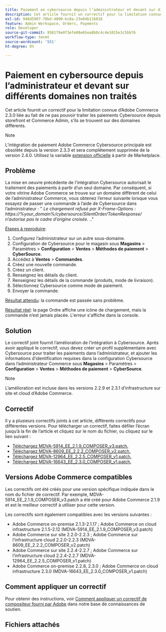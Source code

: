 ```yaml
---
title: Paiement en cybersource depuis l’administrateur et devant sur différents domaines non traités
description: Cet article fournit un correctif pour la limitation connue d’Adobe Commerce 2.3.0 liée au fait de ne pas pouvoir traiter les paiements Cybersource depuis storefront et Commerce Admin, s’ils se trouvent sur des domaines différents.
exl-id: 948d5907-70bd-4890-bc8a-23e04b116018
feature: Admin Workspace, Orders, Payments
role: Developer
source-git-commit: 958179e0f3efe08e65ea8b0c4c4e1015e3c5bb76
workflow-type: tm+mt
source-wordcount: '551'
ht-degree: 0%

---
```


# Paiement en cybersource depuis l’administrateur et devant sur différents domaines non traités

Cet article fournit un correctif pour la limitation connue d’Adobe Commerce 2.3.0 liée au fait de ne pas pouvoir traiter les paiements Cybersource depuis storefront et Commerce Admin, s’ils se trouvent sur des domaines différents.

>[!NOTE]
>
>L’intégration de paiement Adobe Commerce Cybersource principale est obsolète depuis la version 2.3.3 et sera complètement supprimée de la version 2.4.0. Utilisez la variable [extension officielle](https://marketplace.magento.com/cybersource-global-payment-management.html) à partir de Marketplace.

## Problème

La mise en oeuvre précédente de l’intégration Cybersource autorisait le traitement des paiements à partir d’un seul domaine. Par conséquent, si votre vitrine Adobe Commerce se trouve sur un domaine différent de celui de l’administrateur Commerce, vous obtenez l’erreur suivante lorsque vous essayez de passer une commande à l’aide de Cybersource dans l’administrateur : &quot; *Le chargement refusé par X-Frame-Options : https://%your\_domain%/cybersource/SilentOrder/TokenResponse/ n’autorise pas le cadre d’origine croisée.* ..&quot;

<u>Étapes à reproduire</u>:

1. Configurez l’administrateur sur un autre sous-domaine.
1. Configuration de Cybersource pour le magasin sous **Magasins** > Paramètres > **Configuration** > **Ventes** > **Méthodes de paiement** > **CyberSource**.
1. Accédez à **Ventes** > **Commandes**.
1. Créez une nouvelle commande.
1. Créez un client.
1. Renseignez les détails du client.
1. Renseignez les détails de la commande (produits, mode de livraison).
1. Sélectionnez Cybersource comme mode de paiement.
1. Envoyer la commande.

<u>Résultat attendu</u>: la commande est passée sans problème.

<u>Résultat réel</u>: la page Ordre affiche une icône de chargement, mais la commande n’est jamais placée. L&#39;erreur s&#39;affiche dans la console.

## Solution

Le correctif joint fournit l’amélioration de l’intégration à Cybersource. Après avoir appliqué le correctif, vous devez créer un profil supplémentaire avec Cybersource pour traiter les paiements dans l’administrateur, et ajouter les informations d’identification requises dans la configuration Cybersource dans l’administrateur Commerce sous **Magasins** > Paramètres > **Configuration** > **Ventes** > **Méthodes de paiement** > **CyberSource**.

>[!NOTE]
>
>L’amélioration est incluse dans les versions 2.2.9 et 2.3.1 d’infrastructure sur site et cloud d’Adobe Commerce.

## Correctif

Il y a plusieurs correctifs joints à cet article, différents correctifs pour différentes versions. Pour télécharger un correctif, faites défiler l’écran jusqu’à la fin de l’article et cliquez sur le nom du fichier, ou cliquez sur le lien suivant :

* [Téléchargez MDVA-5914\_EE\_2.1.9\_COMPOSER\_v3.patch.](assets/MDVA-5914_EE_2.1.9_COMPOSER_v3.patch.zip)
* [Téléchargez MDVA-8609\_EE\_2.2.2\_COMPOSER\_v2.patch.](assets/MDVA-8609_EE_2.2.2_COMPOSER_v2.patch.zip)
* [Téléchargez MDVA-12964\_EE\_2.2.5\_COMPOSER\_v1.patch.](assets/MDVA-12964_EE_2.2.5_COMPOSER_v1.patch.zip)
* [Téléchargez MDVA-16643\_EE\_2.3.0\_COMPOSER\_v1.patch.](assets/MDVA-16643_EE_2.3.0_COMPOSER_v1.patch.zip)

## Versions Adobe Commerce compatibles

Les correctifs ont été créés pour une version spécifique indiquée dans le nom du fichier de correctif. Par exemple, MDVA-5914\_EE\_2.1.9\_COMPOSER\_v3.patch a été créé pour Adobe Commerce 2.1.9 et est le meilleur correctif à utiliser pour cette version.

Les correctifs sont également compatibles avec les versions suivantes :

* Adobe Commerce on-premise 2.1.3-2.1.17 ; Adobe Commerce on cloud infrastructure 2.1.5-2.12 (MDVA-5914\_EE\_2.1.9\_COMPOSER\_v3.patch)
* Adobe Commerce sur site 2.2.0-2.2.3 ; Adobe Commerce sur l’infrastructure cloud 2.2.0-2.2.3 (MDVA-8609\_EE\_2.2.2\_COMPOSER\_v2.patch)
* Adobe Commerce sur site 2.2.4-2.2.7 ; Adobe Commerce sur l’infrastructure cloud 2.2.4-2.2.7 (MDVA-12964\_EE\_2.2.5\_COMPOSER\_v1.patch)
* Adobe Commerce on-premise 2.2.8, 2.3.0 ; Adobe Commerce on cloud infrastructure 2.3.0 (MDVA-16643\_EE\_2.3.0\_COMPOSER\_v1.patch)

## Comment appliquer un correctif

Pour obtenir des instructions, voir [Comment appliquer un correctif de compositeur fourni par Adobe](/help/how-to/general/how-to-apply-a-composer-patch-provided-by-magento.md) dans notre base de connaissances de soutien.

## Fichiers attachés
